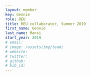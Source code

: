 ```yaml
---
layout: member
key: Gennie
role: REU
title: REU collaborator, Summer 2019
first_name: Gennie
last_name: Mansi
start_year: 2019
# email:
# image: /assets/img/team/
# website:
# twitter:
# github:
# bib_id:
---
```

